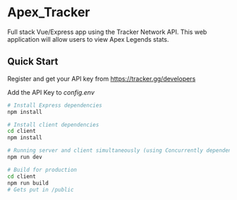 # Apex_Tracker
Full stack Vue/Express app using the Tracker Network API. This web application will allow users to view Apex Legends stats.

## Quick Start

Register and get your API key from
https://tracker.gg/developers

Add the API Key to _config.env_

```bash
# Install Express dependencies
npm install

# Install client dependencies
cd client
npm install

# Running server and client simultaneously (using Concurrently dependency)
npm run dev

# Build for production
cd client
npm run build
# Gets put in /public
```
